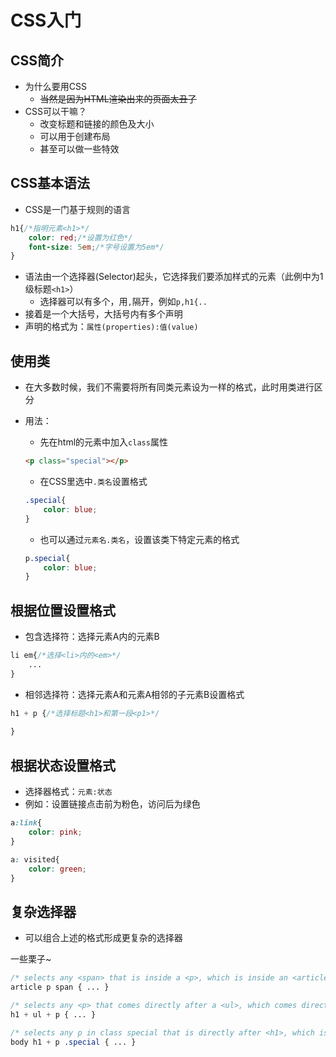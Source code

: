 # CSS入门

## CSS简介

- 为什么要用CSS
  - ~~当然是因为HTML渲染出来的页面太丑了~~
- CSS可以干嘛？
  - 改变标题和链接的颜色及大小
  - 可以用于创建布局
  - 甚至可以做一些特效

## CSS基本语法

- CSS是一门基于规则的语言

```css
h1{/*指明元素<h1>*/
    color: red;/*设置为红色*/
    font-size: 5em;/*字号设置为5em*/
}
```

- 语法由一个选择器(Selector)起头，它选择我们要添加样式的元素（此例中为1级标题`<h1>`）
  - 选择器可以有多个，用`,`隔开，例如`p,h1{..`
- 接着是一个大括号，大括号内有多个声明
- 声明的格式为：`属性(properties):值(value)`

## 使用类

- 在大多数时候，我们不需要将所有同类元素设为一样的格式，此时用类进行区分

- 用法：

  - 先在html的元素中加入`class`属性

  ```html
  <p class="special"></p>
  ```

  - 在CSS里选中`.类名`设置格式

  ```css
  .special{
      color: blue;
  }
  ```

  - 也可以通过`元素名.类名`，设置该类下特定元素的格式

  ```css
  p.special{
      color: blue;
  }
  ```

## 根据位置设置格式

- 包含选择符：选择元素A内的元素B

```css
li em{/*选择<li>内的<em>*/
    ...
}
```

- 相邻选择符：选择元素A和元素A相邻的子元素B设置格式

```css
h1 + p {/*选择标题<h1>和第一段<p1>*/
    
}
```

## 根据状态设置格式

- 选择器格式：`元素:状态`
- 例如：设置链接点击前为粉色，访问后为绿色

```css
a:link{
    color: pink;
}

a: visited{
    color: green;
}
```

## 复杂选择器

- 可以组合上述的格式形成更复杂的选择器

一些栗子~

```css
/* selects any <span> that is inside a <p>, which is inside an <article>  */
article p span { ... }

/* selects any <p> that comes directly after a <ul>, which comes directly after an <h1>  */
h1 + ul + p { ... }

/* selects any p in class special that is directly after <h1>, which is inside a <*/
body h1 + p .special { ... }
```

